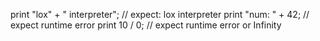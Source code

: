 print "lox" + " interpreter"; // expect: lox interpreter
print "num: " + 42; // expect runtime error
print 10 / 0; // expect runtime error or Infinity
